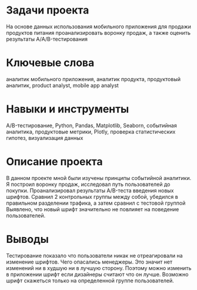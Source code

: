 # Задачи проекта
На основе данных использования мобильного приложения для продажи продуктов питания проанализировать воронку продаж, а также оценить результаты A/A/B-тестирования 

# Ключевые слова
аналитик мобильного приложения, аналитик продукта, продуктовый аналитик, product analyst, mobile app analyst

# Навыки и инструменты
A/B-тестирование, Python, Pandas, Matplotlib, Seaborn, событийная аналитика, продуктовые метрики, Plotly, проверка статистических гипотез,
визуализация данных

# Описание проекта
В данном проекте мной были изучены принципы событийной аналитики. Я построил воронку продаж, исследовал путь пользователей до покупки. Проанализировал результаты A/B-теста введения новых шрифтов. Сравнил 2 контрольных группы между собой, убедился в правильном разделении трафика, а затем сравнил с тестовой группой Выявлено, что новый шрифт значительно не повлияет на поведение пользователей.

# Выводы 
Тестирование показало что пользователи никак не отреагировали на изменение шрифтов. Чего опасались менеджеры. Это значит нет изменений ни в худшую ни в лучшую сторону. Поэтому можно изменить в приложении шрифт если дизайнеры считают что он лучше. Возможно шрифт скажеться только на определенной группе пользователей.
